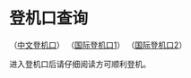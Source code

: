 # 登机口查询

（[中文登机口](https://云机场.com)）
（[国际登机口1](https://hiclouda.com)）
（[国际登机口2](https://hicloude.com)）

进入登机口后请仔细阅读方可顺利登机。
